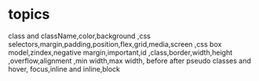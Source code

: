 # topics

class and className,color,background ,css selectors,margin,padding,position,flex,grid,media,screen ,css box model,zindex,negative margin,important,id ,class,border,width,height ,overflow,alignment ,min width,max width, before after pseudo classes and hover, focus,inline and inline,block
